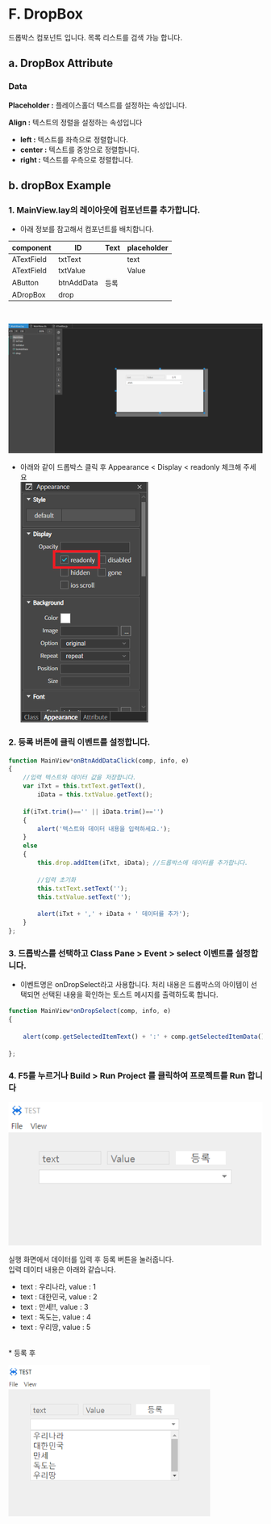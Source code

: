
#  F. DropBox
드롭박스 컴포넌트 입니다. 목록 리스트를 검색 가능 합니다.
## a. DropBox Attribute
### **Data**<br>
**Placeholder  :** 플레이스홀더 텍스트를 설정하는 속성입니다. <br>

**Align  :**  텍스트의 정렬을 설정하는 속성입니다
* **left :**  텍스트를 좌측으로 정렬합니다.
* **center :**  텍스트를 중앙으로 정렬합니다.
* **right :**  텍스트를 우측으로 정렬합니다.

## b. dropBox Example

### 1. MainView.lay의 레이아웃에 컴포넌트를 추가합니다.<br>

* 아래 정보를 참고해서 컴포넌트를 배치합니다. 

|component|ID|Text|placeholder|
|------|---|---|---|
|ATextField|txtText||text|
|ATextField|txtValue||Value|
|AButton|btnAddData|등록||
|ADropBox|drop|||
<br>

<img src="./img/dropbox.png" ><br>

* 아래와 같이 드롭박스 클릭 후 Appearance < Display < readonly 체크해  주세요<br>
<img src="./img/dropbox3.png"><br>



### 2. 등록 버튼에 클릭 이벤트를 설정합니다. 

```javascript
function MainView*onBtnAddDataClick(comp, info, e)
{
    //입력 텍스트와 데이터 값을 저장합니다. 
	var iTxt = this.txtText.getText(), 
   		iData = this.txtValue.getText();

	if(iTxt.trim()=='' || iData.trim()=='') 
	{ 
		alert('텍스트와 데이터 내용을 입력하세요.');         
	} 
	else 
	{         
		this.drop.addItem(iTxt, iData); //드롭박스에 데이터를 추가합니다.

		//입력 초기화 
		this.txtText.setText(''); 
		this.txtValue.setText('');

		alert(iTxt + ',' + iData + ' 데이터를 추가');  
	}
};
```
### 3. 드롭박스를 선택하고 Class Pane > Event > select 이벤트를 설정합니다.

* 이벤트명은 onDropSelect라고 사용합니다. 처리 내용은 드롭박스의 아이템이 선택되면 선택된 내용을 확인하는 토스트 메시지를 출력하도록 합니다.
```javascript
function MainView*onDropSelect(comp, info, e)
{

	alert(comp.getSelectedItemText() + ':' + comp.getSelectedItemData()); 

};
```

### 4. F5를 누르거나 Build > Run Project 를 클릭하여 프로젝트를 Run 합니다

 <img src="./img/dropbox1.png"><br>

실행 화면에서 데이터를 입력 후 등록 버튼을 눌러줍니다.<br> 입력 데이터 내용은 아래와 같습니다.<br>

 * text : 우리나라, value : 1 <br> 
 * text : 대한민국, value : 2 <br>
 * text : 만세!!, value : 3 <br>
 * text : 독도는, value : 4 <br>
 * text : 우리땅, value : 5<br>
<br>
* 등록 후 <br>

<img src="./img/dropbox2.png" height="300px" width="400px"><br>
